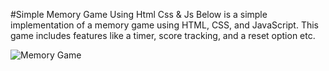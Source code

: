 #Simple Memory Game Using Html Css & Js 
Below is a simple implementation of a memory game using HTML, CSS, and JavaScript. This game includes features like a timer, score tracking, and a reset option etc.

![Memory Game](https://github.com/GameOfCode64/Memory-Game/assets/131631135/0f875d7a-05bb-4a33-8341-bd18547dacd7)
